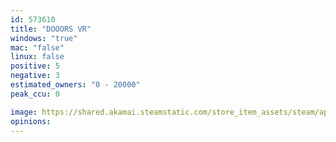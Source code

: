 ```yaml
---
id: 573610
title: "DOOORS VR"
windows: "true"
mac: "false"
linux: false
positive: 5
negative: 3
estimated_owners: "0 - 20000"
peak_ccu: 0

image: https://shared.akamai.steamstatic.com/store_item_assets/steam/apps/573610/header.jpg?t=1482545541
opinions:
---
```

